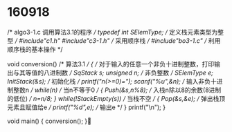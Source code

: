 # 160918
 /* algo3-1.c 调用算法3.1的程序 */
 typedef int SElemType; /* 定义栈元素类型为整型 */
 #include"c1.h"
 #include"c3-1.h" /* 采用顺序栈 */
 #include"bo3-1.c" /* 利用顺序栈的基本操作 */

 void conversion() /* 算法3.1 */
 { /* 对于输入的任意一个非负十进制整数，打印输出与其等值的八进制数 */
   SqStack s;
   unsigned n; /* 非负整数 */
   SElemType e;
   InitStack(&s); /* 初始化栈 */
   printf("n(>=0)=");
   scanf("%u",&n); /* 输入非负十进制整数n */
   while(n) /* 当n不等于0 */
   {
     Push(&s,n%8); /* 入栈n除以8的余数(8进制的低位) */
     n=n/8;
   }
   while(!StackEmpty(s)) /* 当栈不空 */
   {
     Pop(&s,&e); /* 弹出栈顶元素且赋值给e */
     printf("%d",e); /* 输出e */
   }
   printf("\n");
 }

 void main()
 {
   conversion();
 }
